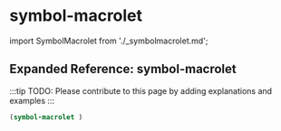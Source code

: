 # symbol-macrolet

import SymbolMacrolet from './_symbolmacrolet.md';

<SymbolMacrolet />

## Expanded Reference: symbol-macrolet

:::tip
TODO: Please contribute to this page by adding explanations and examples
:::

```lisp
(symbol-macrolet )
```
